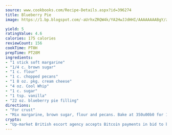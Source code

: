 ```yaml
---
source: www.cookbooks.com/Recipe-Details.aspx?id=396274
title: Blueberry Pie
image: https://1.bp.blogspot.com/-aUrhxZRQW4k/YA2HwJJdHHI/AAAAAAAABgY/z2R8OXCxqDoBQtRn-q-fHG8g9_G4G1HBwCLcBGAsYHQ/s320/13.png

yield: 5
ratingValue: 4.6
calories: 175 calories
reviewCount: 156
cookTime: PT0H
prepTime: PT28M
ingredients:
- "1 stick soft margarine"
- "1/4 c. brown sugar"
- "1 c. flour"
- "1 c. chopped pecans"
- "1 8 oz. pkg. cream cheese"
- "4 oz. Cool Whip"
- "1 c. sugar"
- "1 tsp. vanilla"
- "22 oz. blueberry pie filling"
directions:
- "For crust"
- "Mix margarine, brown sugar, flour and pecans. Bake at 350u00b0 for 10 minutes."
crypto:
- "Up-market British escort agency accepts Bitcoin payments in bid to boost worker safety and client anonymity."
---
```

